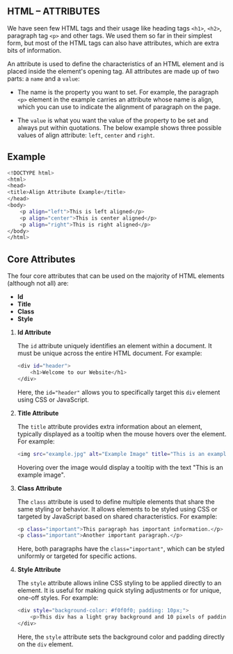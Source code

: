 ## HTML – ATTRIBUTES

We have seen few HTML tags and their usage like heading tags `<h1>`, `<h2>`, paragraph tag
`<p>` and other tags. We used them so far in their simplest form, but most of the HTML tags
can also have attributes, which are extra bits of information.

An attribute is used to define the characteristics of an HTML element and is placed inside the element's opening tag. All attributes are made up of two parts: a `name` and a `value`:

 - The name is the property you want to set. For example, the paragraph `<p>` element in the example carries an attribute whose name is align, which you can use to indicate
the alignment of paragraph on the page.

- The `value` is what you want the value of the property to be set and always put within
quotations. The below example shows three possible values of align attribute: `left`,
`center` and `right`.

## Example

```bash
<!DOCTYPE html>
<html>
<head>
<title>Align Attribute Example</title>
</head>
<body>
    <p align="left">This is left aligned</p>
    <p align="center">This is center aligned</p>
    <p align="right">This is right aligned</p>
</body>
</html>
```

## Core Attributes

The four core attributes that can be used on the majority of HTML elements (although not all)
are:

- **Id**
- **Title**
- **Class**
- **Style**



1. **Id Attribute**

    The `id` attribute uniquely identifies an element within a document. It must be unique across the entire HTML document. For example:

    ```bash
    <div id="header">
        <h1>Welcome to our Website</h1>
    </div>
    ```

    Here, the `id="header"` allows you to specifically target this `div` element using CSS or JavaScript.


2. **Title Attribute**

     The `title` attribute provides extra information about an element, typically displayed as a tooltip when the mouse hovers over the element. For example:

     ```bash
     <img src="example.jpg" alt="Example Image" title="This is an example image">
     ```

     Hovering over the image would display a tooltip with the text "This is an example image".

3. **Class Attribute**

    The `class` attribute is used to define multiple elements that share the same styling or behavior. It allows elements to be styled using CSS or targeted by JavaScript based on shared characteristics. For example:

    ```bash
    <p class="important">This paragraph has important information.</p>
    <p class="important">Another important paragraph.</p>
    ```

    Here, both paragraphs have the `class="important"`, which can be styled uniformly or targeted for specific actions.

4. **Style Attribute**

    The `style` attribute allows inline CSS styling to be applied directly to an element. It is useful for making quick styling adjustments or for unique, one-off styles. For example:

    ```bash
    <div style="background-color: #f0f0f0; padding: 10px;">
        <p>This div has a light gray background and 10 pixels of padding.</p>
    </div>
    ```

    Here, the `style` attribute sets the background color and padding directly on the `div` element.


